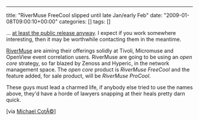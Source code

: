 ---
title: "RiverMuse FreeCool slipped until late Jan/early Feb"
date: "2009-01-08T09:00:10+00:00"
categories: []
tags: []

... <a href="http://www.rivermuse.com/trial/">at least the public release anyway</a>. I expect if you work somewhere interesting, then it may be worthwhile contacting them in the meantime.

<a href="http://www.rivermuse.com/">RiverMuse</a> are aiming their offerings solidly at Tivoli, Micromuse and OpenView event correlation users. RiverMuse are going to be using an <em>open cor</em><em>e</em> strategy, so far blazed by Zenoss and Hyperic, in the network management space. The <em>open core</em> product is <em>RiverMuse FreeCool</em> and the feature added, for sale product, will be <em>RiverMuse ProCool</em>.

These guys must lead a charmed life, if anybody else tried to use the names above, they'd have a horde of lawyers snapping at their heals pretty darn quick.

[via <a title="People Over Process" href="http://www.redmonk.com/cote/">Michael CotÃ©</a>]
